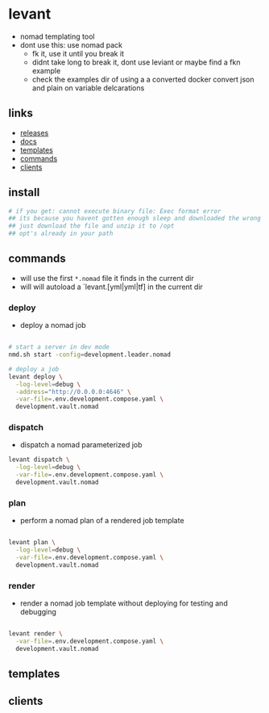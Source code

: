 # levant

- nomad templating tool
- dont use this: use nomad pack
  - fk it, use it until you break it
  - didnt take long to break it, dont use leviant or maybe find a fkn example
  - check the examples dir of using a a converted docker convert json and plain on variable delcarations

## links

- [releases](https://releases.hashicorp.com/levant/)
- [docs](https://github.com/hashicorp/levant/tree/main/docs)
- [templates](https://github.com/hashicorp/levant/blob/main/docs/templates.md)
- [commands](https://github.com/hashicorp/levant/blob/main/docs/commands.md)
- [clients](https://github.com/hashicorp/levant/blob/main/docs/clients.md)

## install

```sh
# if you get: cannot execute binary file: Exec format error
## its because you havent gotten enough sleep and downloaded the wrong file ;)
## just download the file and unzip it to /opt
## opt's already in your path
```

## commands

- will use the first `*.nomad` file it finds in the current dir
- will will autoload a `levant.[yml|yml|tf] in the current dir

### deploy

- deploy a nomad job

```sh

# start a server in dev mode
nmd.sh start -config=development.leader.nomad

# deploy a job
levant deploy \
  -log-level=debug \
  -address="http://0.0.0.0:4646" \
  -var-file=.env.development.compose.yaml \
  development.vault.nomad

```

### dispatch

- dispatch a nomad parameterized job

```sh
levant dispatch \
  -log-level=debug \
  -var-file=.env.development.compose.yaml \
  development.vault.nomad
```

### plan

- perform a nomad plan of a rendered job template

```sh

levant plan \
  -log-level=debug \
  -var-file=.env.development.compose.yaml \
  development.vault.nomad

```

### render

- render a nomad job template without deploying for testing and debugging

```sh

levant render \
  -var-file=.env.development.compose.yaml \
  development.vault.nomad

```

## templates

## clients
